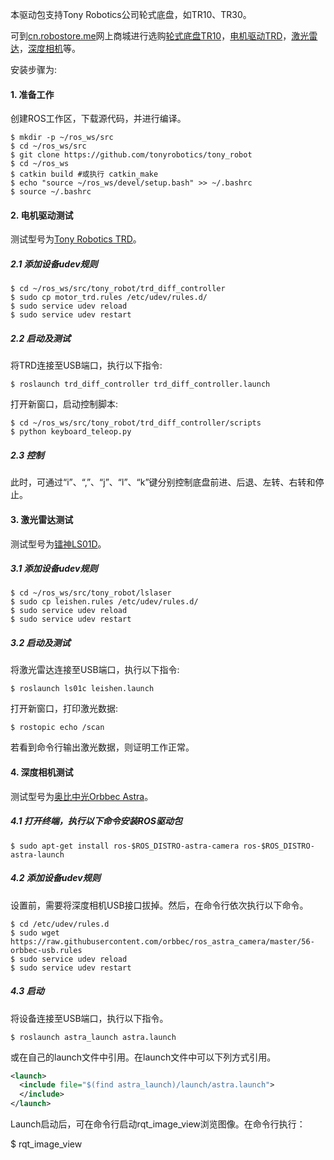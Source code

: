 本驱动包支持Tony Robotics公司轮式底盘，如TR10、TR30。

可到[cn.robostore.me](http://cn.robostore.me)网上商城进行选购[轮式底盘TR10](http://cn.robostore.me/goods-details/104601512459932935)，[电机驱动TRD](http://cn.robostore.me/goods-details/103801510130627468)，[激光雷达](http://cn.robostore.me)，[深度相机](http://cn.robostore.me/goods-details/104301510191123102)等。

安装步骤为:

#### 1. 准备工作

创建ROS工作区，下载源代码，并进行编译。

```
$ mkdir -p ~/ros_ws/src
$ cd ~/ros_ws/src
$ git clone https://github.com/tonyrobotics/tony_robot
$ cd ~/ros_ws
$ catkin build #或执行 catkin_make
$ echo "source ~/ros_ws/devel/setup.bash" >> ~/.bashrc
$ source ~/.bashrc
```

#### 2. 电机驱动测试

测试型号为[Tony Robotics TRD](http://cn.robostore.me/goods-details/103801510130627468)。

##### 2.1 添加设备udev规则

```
$ cd ~/ros_ws/src/tony_robot/trd_diff_controller
$ sudo cp motor_trd.rules /etc/udev/rules.d/
$ sudo service udev reload
$ sudo service udev restart
```

##### 2.2 启动及测试

将TRD连接至USB端口，执行以下指令:

```
$ roslaunch trd_diff_controller trd_diff_controller.launch
```

打开新窗口，启动控制脚本:

```
$ cd ~/ros_ws/src/tony_robot/trd_diff_controller/scripts
$ python keyboard_teleop.py
```

##### 2.3 控制

此时，可通过“i”、“,”、“j”、“l”、“k”键分别控制底盘前进、后退、左转、右转和停止。

#### 3. 激光雷达测试

测试型号为[镭神LS01D](http://cn.robostore.me/)。

##### 3.1 添加设备udev规则

```
$ cd ~/ros_ws/src/tony_robot/lslaser
$ sudo cp leishen.rules /etc/udev/rules.d/
$ sudo service udev reload
$ sudo service udev restart
```

##### 3.2 启动及测试

将激光雷达连接至USB端口，执行以下指令:

```
$ roslaunch ls01c leishen.launch
```

打开新窗口，打印激光数据:

```
$ rostopic echo /scan
```

若看到命令行输出激光数据，则证明工作正常。

#### 4. 深度相机测试

测试型号为[奥比中光Orbbec Astra](http://cn.robostore.me/goods-details/104301510191123102)。

##### 4.1 打开终端，执行以下命令安装ROS驱动包

```
$ sudo apt-get install ros-$ROS_DISTRO-astra-camera ros-$ROS_DISTRO-astra-launch
```

##### 4.2 添加设备udev规则

设置前，需要将深度相机USB接口拔掉。然后，在命令行依次执行以下命令。

```
$ cd /etc/udev/rules.d
$ sudo wget https://raw.githubusercontent.com/orbbec/ros_astra_camera/master/56-orbbec-usb.rules
$ sudo service udev reload
$ sudo service udev restart
```

##### 4.3 启动

将设备连接至USB端口，执行以下指令。

```
$ roslaunch astra_launch astra.launch
```

或在自己的launch文件中引用。在launch文件中可以下列方式引用。

```xml
<launch>
  <include file="$(find astra_launch)/launch/astra.launch">
  </include>
</launch>
```

Launch启动后，可在命令行启动rqt_image_view浏览图像。在命令行执行：

$ rqt_image_view

